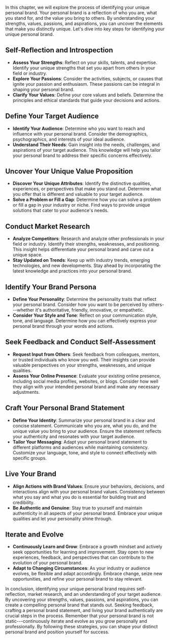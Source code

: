 
In this chapter, we will explore the process of identifying your unique personal brand. Your personal brand is a reflection of who you are, what you stand for, and the value you bring to others. By understanding your strengths, values, passions, and aspirations, you can uncover the elements that make you distinctly unique. Let's dive into key steps for identifying your unique personal brand.

Self-Reflection and Introspection
---------------------------------

* **Assess Your Strengths**: Reflect on your skills, talents, and expertise. Identify your unique strengths that set you apart from others in your field or industry.
* **Explore Your Passions**: Consider the activities, subjects, or causes that ignite your passion and enthusiasm. These passions can be integral in shaping your personal brand.
* **Clarify Your Values**: Define your core values and beliefs. Determine the principles and ethical standards that guide your decisions and actions.

Define Your Target Audience
---------------------------

* **Identify Your Audience**: Determine who you want to reach and influence with your personal brand. Consider the demographics, psychographics, and interests of your ideal audience.
* **Understand Their Needs**: Gain insight into the needs, challenges, and aspirations of your target audience. This knowledge will help you tailor your personal brand to address their specific concerns effectively.

Uncover Your Unique Value Proposition
-------------------------------------

* **Discover Your Unique Attributes**: Identify the distinctive qualities, experiences, or perspectives that make you stand out. Determine what you offer that is different and valuable to your target audience.
* **Solve a Problem or Fill a Gap**: Determine how you can solve a problem or fill a gap in your industry or niche. Find ways to provide unique solutions that cater to your audience's needs.

Conduct Market Research
-----------------------

* **Analyze Competitors**: Research and analyze other professionals in your field or industry. Identify their strengths, weaknesses, and positioning. This insight helps differentiate your personal brand and carve out a unique space.
* **Stay Updated on Trends**: Keep up with industry trends, emerging technologies, and new developments. Stay ahead by incorporating the latest knowledge and practices into your personal brand.

Identify Your Brand Persona
---------------------------

* **Define Your Personality**: Determine the personality traits that reflect your personal brand. Consider how you want to be perceived by others---whether it's authoritative, friendly, innovative, or empathetic.
* **Consider Your Style and Tone**: Reflect on your communication style, tone, and language. Determine how you can effectively express your personal brand through your words and actions.

Seek Feedback and Conduct Self-Assessment
-----------------------------------------

* **Request Input from Others**: Seek feedback from colleagues, mentors, or trusted individuals who know you well. Their insights can provide valuable perspectives on your strengths, weaknesses, and unique qualities.
* **Assess Your Online Presence**: Evaluate your existing online presence, including social media profiles, websites, or blogs. Consider how well they align with your intended personal brand and make any necessary adjustments.

Craft Your Personal Brand Statement
-----------------------------------

* **Define Your Identity**: Summarize your personal brand in a clear and concise statement. Communicate who you are, what you do, and the unique value you bring to your audience. Ensure the statement reflects your authenticity and resonates with your target audience.
* **Tailor Your Messaging**: Adapt your personal brand statement to different platforms and audiences while maintaining consistency. Customize your language, tone, and style to connect effectively with specific groups.

Live Your Brand
---------------

* **Align Actions with Brand Values**: Ensure your behaviors, decisions, and interactions align with your personal brand values. Consistency between what you say and what you do is essential for building trust and credibility.
* **Be Authentic and Genuine**: Stay true to yourself and maintain authenticity in all aspects of your personal brand. Embrace your unique qualities and let your personality shine through.

Iterate and Evolve
------------------

* **Continuously Learn and Grow**: Embrace a growth mindset and actively seek opportunities for learning and improvement. Stay open to new experiences, feedback, and perspectives that can contribute to the evolution of your personal brand.
* **Adapt to Changing Circumstances**: As your industry or audience evolves, be flexible and adapt accordingly. Embrace change, seize new opportunities, and refine your personal brand to stay relevant.

In conclusion, identifying your unique personal brand requires self-reflection, market research, and an understanding of your target audience. By uncovering your strengths, values, passions, and aspirations, you can create a compelling personal brand that stands out. Seeking feedback, crafting a personal brand statement, and living your brand authentically are crucial steps in the process. Remember that your personal brand is not static---continuously iterate and evolve as you grow personally and professionally. By following these strategies, you can shape your distinct personal brand and position yourself for success.
